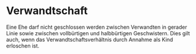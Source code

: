 # Verwandtschaft

Eine Ehe darf nicht geschlossen werden zwischen Verwandten in gerader Linie sowie zwischen vollbürtigen und halbbürtigen Geschwistern. Dies gilt auch, wenn das Verwandtschaftsverhältnis durch Annahme als Kind erloschen ist. 

